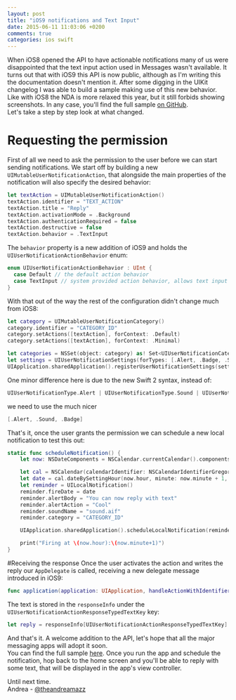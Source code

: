 ```yaml
---
layout: post
title: "iOS9 notifications and Text Input"
date: 2015-06-11 11:03:06 +0200
comments: true
categories: ios swift
---
```


When iOS8 opened the API to have actionable notifications many of us were disappointed that the text input action used in Messages wasn't available. It turns out that with iOS9 this API is now public, although as I'm writing this the documentation doesn't mention it. After some digging in the UIKit changelog I was able to build a sample making use of this new behavior.  
Like with iOS8 the NDA is more relaxed this year, but it still forbids showing screenshots. In any case, you'll find the full sample [on GitHub](https://github.com/FancyPixel/text-notification-sample).  
Let's take a step by step look at what changed.
<!-- More -->

# Requesting the permission
First of all we need to ask the permission to the user before we can start sending notifications. We start off by building a new `UIMutableUserNotificationAction`, that alongside the main properties of the notification will also specify the desired behavior:

~~~swift
let textAction = UIMutableUserNotificationAction()
textAction.identifier = "TEXT_ACTION"
textAction.title = "Reply"
textAction.activationMode = .Background
textAction.authenticationRequired = false
textAction.destructive = false
textAction.behavior = .TextInput
~~~

The `behavior` property is a new addition of iOS9 and holds the `UIUserNotificationActionBehavior` enum:

~~~swift
enum UIUserNotificationActionBehavior : UInt {
  case Default // the default action behavior
  case TextInput // system provided action behavior, allows text input from the user
}
~~~

With that out of the way the rest of the configuration didn't change much from iOS8:

~~~swift
let category = UIMutableUserNotificationCategory()
category.identifier = "CATEGORY_ID"
category.setActions([textAction], forContext: .Default)
category.setActions([textAction], forContext: .Minimal)

let categories = NSSet(object: category) as! Set<UIUserNotificationCategory>
let settings = UIUserNotificationSettings(forTypes: [.Alert, .Badge, .Sound], categories: categories)
UIApplication.sharedApplication().registerUserNotificationSettings(settings)
~~~

One minor difference here is due to the new Swift 2 syntax, instead of:

~~~swift
UIUserNotificationType.Alert | UIUserNotificationType.Sound | UIUserNotificationType.Badge
~~~

we need to use the much nicer

~~~swift
[.Alert, .Sound, .Badge]
~~~

That's it, once the user grants the permission we can schedule a new local notification to test this out:

~~~swift
static func scheduleNotification() {
    let now: NSDateComponents = NSCalendar.currentCalendar().components([.Hour, .Minute], fromDate: NSDate())

    let cal = NSCalendar(calendarIdentifier: NSCalendarIdentifierGregorian)!
    let date = cal.dateBySettingHour(now.hour, minute: now.minute + 1, second: 0, ofDate: NSDate(), options: NSCalendarOptions())
    let reminder = UILocalNotification()
    reminder.fireDate = date
    reminder.alertBody = "You can now reply with text"
    reminder.alertAction = "Cool"
    reminder.soundName = "sound.aif"
    reminder.category = "CATEGORY_ID"

    UIApplication.sharedApplication().scheduleLocalNotification(reminder)

    print("Firing at \(now.hour):\(now.minute+1)")
}
~~~

#Receiving the response
Once the user activates the action and writes the reply our `AppDelegate` is called, receiving a new delegate message introduced in iOS9:

~~~swift
func application(application: UIApplication, handleActionWithIdentifier identifier: String?, forLocalNotification notification: UILocalNotification, withResponseInfo responseInfo: [NSObject : AnyObject], completionHandler: () -> Void) {
~~~

The text is stored in the `responseInfo` under the `UIUserNotificationActionResponseTypedTextKey` key:

~~~swift
let reply = responseInfo[UIUserNotificationActionResponseTypedTextKey]
~~~

And that's it. A welcome addition to the API, let's hope that all the major messaging apps will adopt it soon.  
You can find the full sample [here](https://github.com/FancyPixel/text-notification-sample). Once you run the app and schedule the notification, hop back to the home screen and you'll be able to reply with some text, that will be displayed in the app's view controller.    

Until next time.  
Andrea - [@theandreamazz](https://twitter.com/theandreamazz)
